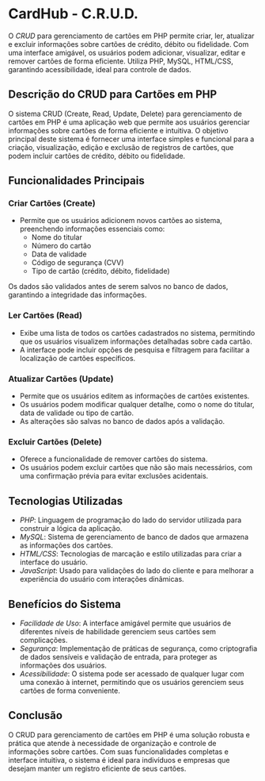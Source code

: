 # CardHub - C.R.U.D.

O *CRUD* para gerenciamento de cartões em PHP permite criar, ler, atualizar e excluir informações sobre cartões de crédito, débito ou fidelidade. Com uma interface amigável, os usuários podem adicionar, visualizar, editar e remover cartões de forma eficiente. Utiliza PHP, MySQL, HTML/CSS, garantindo acessibilidade, ideal para controle de dados.

## Descrição do CRUD para Cartões em PHP

O sistema CRUD (Create, Read, Update, Delete) para gerenciamento de cartões em PHP é uma aplicação web que permite aos usuários gerenciar informações sobre cartões de forma eficiente e intuitiva. O objetivo principal deste sistema é fornecer uma interface simples e funcional para a criação, visualização, edição e exclusão de registros de cartões, que podem incluir cartões de crédito, débito ou fidelidade.

## Funcionalidades Principais

### Criar Cartões (Create)

- Permite que os usuários adicionem novos cartões ao sistema, preenchendo informações essenciais como:
  - Nome do titular
  - Número do cartão
  - Data de validade
  - Código de segurança (CVV)
  - Tipo de cartão (crédito, débito, fidelidade)

Os dados são validados antes de serem salvos no banco de dados, garantindo a integridade das informações.

### Ler Cartões (Read)

- Exibe uma lista de todos os cartões cadastrados no sistema, permitindo que os usuários visualizem informações detalhadas sobre cada cartão. 
- A interface pode incluir opções de pesquisa e filtragem para facilitar a localização de cartões específicos.

### Atualizar Cartões (Update)

- Permite que os usuários editem as informações de cartões existentes. 
- Os usuários podem modificar qualquer detalhe, como o nome do titular, data de validade ou tipo de cartão. 
- As alterações são salvas no banco de dados após a validação.

### Excluir Cartões (Delete)

- Oferece a funcionalidade de remover cartões do sistema. 
- Os usuários podem excluir cartões que não são mais necessários, com uma confirmação prévia para evitar exclusões acidentais.

## Tecnologias Utilizadas

- *PHP*: Linguagem de programação do lado do servidor utilizada para construir a lógica da aplicação.
- *MySQL*: Sistema de gerenciamento de banco de dados que armazena as informações dos cartões.
- *HTML/CSS*: Tecnologias de marcação e estilo utilizadas para criar a interface do usuário.
- *JavaScript*: Usado para validações do lado do cliente e para melhorar a experiência do usuário com interações dinâmicas.

## Benefícios do Sistema

- *Facilidade de Uso*: A interface amigável permite que usuários de diferentes níveis de habilidade gerenciem seus cartões sem complicações.
- *Segurança*: Implementação de práticas de segurança, como criptografia de dados sensíveis e validação de entrada, para proteger as informações dos usuários.
- *Acessibilidade*: O sistema pode ser acessado de qualquer lugar com uma conexão à internet, permitindo que os usuários gerenciem seus cartões de forma conveniente.

## Conclusão

O CRUD para gerenciamento de cartões em PHP é uma solução robusta e prática que atende à necessidade de organização e controle de informações sobre cartões. Com suas funcionalidades completas e interface intuitiva, o sistema é ideal para indivíduos e empresas que desejam manter um registro eficiente de seus cartões.
